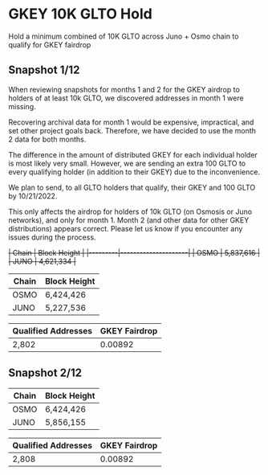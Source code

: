 # GKEY 10K GLTO Hold
Hold a minimum combined of 10K GLTO across Juno + Osmo chain to qualify for GKEY fairdrop 

## Snapshot 1/12
When reviewing snapshots for months 1 and 2 for the GKEY airdrop to holders of at least 10k GLTO, we discovered addresses in month 1 were missing.

Recovering archival data for month 1 would be expensive, impractical, and set other project goals back. Therefore, we have decided to use the month 2 data for both months.

The difference in the amount of distributed GKEY for each individual holder is most likely very small. However, we are sending an extra 100 GLTO to every qualifying holder (in addition to their GKEY) due to the inconvenience.

We plan to send, to all GLTO holders that qualify, their GKEY and 100 GLTO by 10/21/2022.

This only affects the airdrop for holders of 10k GLTO (on Osmosis or Juno networks), and only for month 1. Month 2 (and other data for other GKEY distributions) appears correct. Please let us know if you encounter any issues during the process.


<del>
| Chain   | Block Height        |
|---------|---------------------|
| OSMO    | 5,837,616           |
| JUNO    | 4,621,334           | 
</del>

| Chain   | Block Height        |
|---------|---------------------|
| OSMO    | 6,424,426           |
| JUNO    | 5,227,536           | 

| Qualified Addresses   | GKEY Fairdrop       |
|-----------------------|---------------------|
| 2,802                 | 0.00892             |

## Snapshot 2/12
| Chain   | Block Height        |
|---------|---------------------|
| OSMO    | 6,424,426           |
| JUNO    | 5,856,155           | 

| Qualified Addresses   | GKEY Fairdrop       |
|-----------------------|---------------------|
| 2,808                 | 0.00892             |
